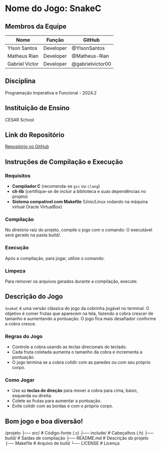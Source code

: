 # Nome do Jogo: SnakeC

## Membros da Equipe
| Nome               | Função             | GitHub             |
|--------------------|--------------------|--------------------|
| Ylson Santos       | Developer          | @YlsonSantos       |
| Matheus Rian       | Developer          | @Matheus-Rian      |
| Gabriel Victor     | Developer          | @gabrielvictor00   |

## Disciplina
Programação Imperativa e Funcional - 2024.2

## Instituição de Ensino
CESAR School

## Link do Repositório
[Repositório no GitHub](https://github.com/YlsonSantos/Jogo-C.git)

## Instruções de Compilação e Execução

### Requisitos
- **Compilador C** (recomenda-se `gcc` ou `clang`)
- **cli-lib** (certifique-se de incluir a biblioteca e suas dependências no projeto)
- **Sistema compatível com Makefile** (Unix/Linux rodando na máquina virtual Oracle VirtualBox)

### Compilação
No diretório raiz do projeto, compile o jogo com o comando:
O executável será gerado na pasta build/.

### Execução
Após a compilação, para jogar, utilize o comando:

### Limpeza
Para remover os arquivos gerados durante a compilação, execute:

## Descrição do Jogo
`SnakeC` é uma versão clássica do jogo da cobrinha jogável no terminal. O objetivo é comer frutas que aparecem na tela, fazendo a cobra crescer de tamanho e aumentando a pontuação. O jogo fica mais desafiador conforme a cobra cresce.

### Regras do Jogo
- Controle a cobra usando as teclas direcionais do teclado.
- Cada fruta coletada aumenta o tamanho da cobra e incrementa a pontuação.
- O jogo termina se a cobra colidir com as paredes ou com seu próprio corpo.

### Como Jogar
- Use as **teclas de direção** para mover a cobra para cima, baixo, esquerda ou direita.
- Colete as frutas para aumentar a pontuação.
- Evite colidir com as bordas e com o próprio corpo.

## Bom jogo e boa diversão!

/projeto
├── src/ # Código-fonte (.c)
├── include/ # Cabeçalhos (.h)
├── build/ # Saídas de compilação
├── README.md # Descrição do projeto
├── Makefile # Arquivo de build
└── LICENSE # Licença